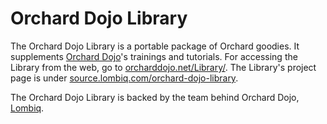 # Orchard Dojo Library



The Orchard Dojo Library is a portable package of Orchard goodies. It supplements [Orchard Dojo](http://orcharddojo.net)'s trainings and tutorials. For accessing the Library from the web, go to [orcharddojo.net/Library/](http://orcharddojo.net/Library/). The Library's project page is under [source.lombiq.com/orchard-dojo-library](http://source.lombiq.com/orchard-dojo-library).

The Orchard Dojo Library is backed by the team behind Orchard Dojo, [Lombiq](http://lombiq.com).